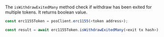 The `isWithdrawExitedMany` method check if withdraw has been exited for multiple tokens. It returns boolean value.

```js
const erc1155Token = posClient.erc1155(<token address>);

const result = await erc1155Token.isWithdrawExitedMany(<exit tx hash>);

```
